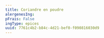 ```yaml
---
title: Coriandre en poudre
alergenesIng:
pFrais: False
ingType: epices
uuid: 7761c4b2-b84c-4d21-bef0-f090816030d9
---
```

